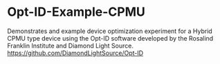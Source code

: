 # Opt-ID-Example-CPMU
Demonstrates and example device optimization experiment for a Hybrid CPMU type device using the Opt-ID software developed by the Rosalind Franklin Institute and Diamond Light Source. https://github.com/DiamondLightSource/Opt-ID
